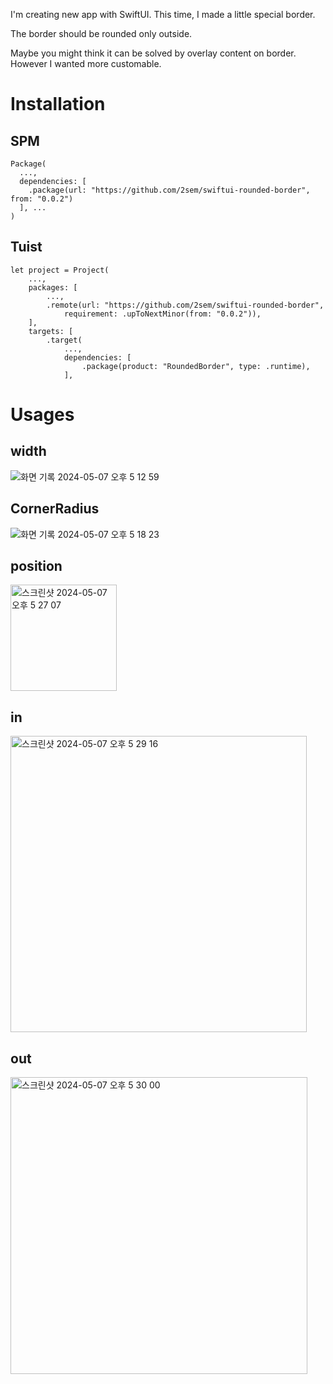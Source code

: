 I'm creating new app with SwiftUI. This time, I made a little special border.

The border should be rounded only outside.

Maybe you might think it can be solved by overlay content on border.
However I wanted more customable.

# Installation
## SPM
```
Package(
  ...,
  dependencies: [
    .package(url: "https://github.com/2sem/swiftui-rounded-border", from: "0.0.2")
  ], ...
)
```

## Tuist
```
let project = Project(
    ...,
    packages: [
        ...,
        .remote(url: "https://github.com/2sem/swiftui-rounded-border",
            requirement: .upToNextMinor(from: "0.0.2")),
    ],
    targets: [
        .target(
            ...,
            dependencies: [
                .package(product: "RoundedBorder", type: .runtime),
            ],
```

# Usages
## width
![화면 기록 2024-05-07 오후 5 12 59](https://github.com/2sem/swiftui-rounded-border/assets/16129260/aa260aba-4b54-4980-82a3-f8d44b5b446f)

## CornerRadius
![화면 기록 2024-05-07 오후 5 18 23](https://github.com/2sem/swiftui-rounded-border/assets/16129260/d7ef7b70-9582-490c-b6fc-dfb4c9a647c2)

## position
<img width="170" alt="스크린샷 2024-05-07 오후 5 27 07" src="https://github.com/2sem/swiftui-rounded-border/assets/16129260/66cd89b5-8fb4-4e8e-9820-92953176a113">

## in
<img width="474" alt="스크린샷 2024-05-07 오후 5 29 16" src="https://github.com/2sem/swiftui-rounded-border/assets/16129260/9e3fdcce-81cc-488a-ba66-6500fad63f10">

## out
<img width="475" alt="스크린샷 2024-05-07 오후 5 30 00" src="https://github.com/2sem/swiftui-rounded-border/assets/16129260/fc90592b-9f2b-4702-869f-efaaae67bc32">
